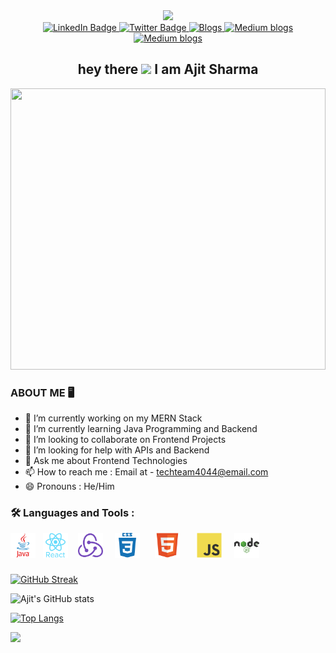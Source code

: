 <div id="header" align="center">
  <img src="https://media.giphy.com/media/M9gbBd9nbDrOTu1Mqx/giphy.gif" width="100"/>
</div>

<div id="badges" align="center">
  <a href="https://linkedin.com/in/itsajitsharma">
    <img src="https://img.shields.io/badge/LinkedIn-blue?style=for-the-badge&logo=linkedin&logoColor=white" alt="LinkedIn Badge"/>
  </a>
 
  <a href="https://twitter.com/its_AjitSharma">
    <img src="https://img.shields.io/badge/Twitter-blue?style=for-the-badge&logo=twitter&logoColor=white" alt="Twitter Badge"/>
  </a>
  
  <a href="https://hashnode.com/@itsAjitSharma">
    <img src="https://img.shields.io/badge/Hashnode-2962FF?style=for-the-badge&logo=hashnode&logoColor=white" alt="Blogs"/>
  </a>
  
   <a href="https://medium.com/@itsAjitSharma">
    <img src="https://img.shields.io/badge/Medium-12100E?style=for-the-badge&logo=medium&logoColor=white" alt="Medium blogs"/>
  </a>
  
   <a href="https://www.instagram.com/its.ajit.sharma">
    <img src="https://img.shields.io/badge/Instagram-E4405F?style=for-the-badge&logo=instagram&logoColor=white" alt="Medium blogs"/>
  </a>
</div>

<h2 align="center">
  hey there
  <img src="https://media.giphy.com/media/hvRJCLFzcasrR4ia7z/giphy.gif" width="30px"/>
 I am Ajit Sharma
</h2>

<div align="center">
  <img src="https://media.giphy.com/media/dWesBcTLavkZuG35MI/giphy.gif" width="100%" height="450"/>
</div>

### 

###  ABOUT ME 🖥

- 🔭 I’m currently working on my MERN Stack
- 🌱 I’m currently learning Java Programming and Backend 
- 👯 I’m looking to collaborate on Frontend Projects
- 🤔 I’m looking for help with APIs and Backend
- 💬 Ask me about Frontend Technologies
- 📫 How to reach me :  Email at - techteam4044@email.com
- 😄 Pronouns  : He/Him

###

### :hammer_and_wrench: Languages and Tools :


<div>

  <img src="https://github.com/devicons/devicon/blob/master/icons/java/java-original-wordmark.svg" title="Java" alt="Java" width="40" height="40"/>&nbsp;&nbsp;
  <img src="https://github.com/devicons/devicon/blob/master/icons/react/react-original-wordmark.svg" title="React" alt="React" width="40" height="40"/>&nbsp;&nbsp;&nbsp;
  <img src="https://github.com/devicons/devicon/blob/master/icons/redux/redux-original.svg" title="Redux" alt="Redux " width="40" height="40"/>&nbsp;&nbsp;&nbsp;&nbsp;
  <img src="https://github.com/devicons/devicon/blob/master/icons/css3/css3-plain-wordmark.svg"  title="CSS3" alt="CSS" width="40" height="40"/>&nbsp;&nbsp;&nbsp;&nbsp;&nbsp;
  <img src="https://github.com/devicons/devicon/blob/master/icons/html5/html5-original.svg" title="HTML5" alt="HTML" width="40" height="40"/>&nbsp;&nbsp;&nbsp;&nbsp;&nbsp;&nbsp;
  <img src="https://github.com/devicons/devicon/blob/master/icons/javascript/javascript-original.svg" title="JavaScript" alt="JavaScript" width="40" height="40"/>&nbsp;&nbsp;&nbsp;&nbsp;
  <img src="https://github.com/devicons/devicon/blob/master/icons/nodejs/nodejs-original-wordmark.svg" title="NodeJS" alt="NodeJS" width="40" height="40"/>&nbsp;
</div>

###

 [![GitHub Streak](https://github-readme-streak-stats.herokuapp.com?user=ajit-sharmaGH&theme=dark&mode=weekly&card_width=490)](https://git.io/streak-stats)
 
 ![Ajit's GitHub stats](https://github-readme-stats.vercel.app/api?username=ajit-sharmaGH&show_icons=true&theme=radical)
 
 [![Top Langs](https://github-readme-stats.vercel.app/api/top-langs/?username=ajit-sharmaGH&layout=compact&theme=vision-friendly-dark)](https://github.com/anuraghazra/github-readme-stats)

 
 ![](https://komarev.com/ghpvc/?username=ajit-sharamGH&color=orange&show_icons=true&theme=radical)

 
